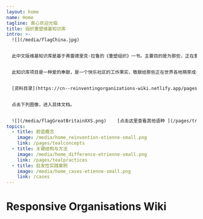 ```yaml
---
layout: home
name: Home
tagline: 衷心欢迎光临
title: 组织重塑维基知识库
intro: >-
  ![](/media/flagChina.jpg)


  此中文版维基知识库是基于弗雷德里克·拉鲁的《重塑组织》一书。主要目的是为那些，正在重塑自己的组织，在提升组织管理水平的实践中寻找灵感的领导者，奉献一个实践指南。


  此知识库项目是一种爱的奉献，是一个快乐社区的工作果实，敬献给那些正在世界各地萌芽成长的充满生命激情的蔚蓝组织。真心邀请您[点击此处加入我们](https://cn--reinventingorganizations-wiki.netlify.app/pages/how-can-you-contribute/)，为这个维基知识库添加案例和洞见。


  [资料目录](https://cn--reinventingorganizations-wiki.netlify.app/pages/tealpractices/)


  点击下列图像，进入具体文档。


  ![](/media/flagGreatBritainXXS.png)    [点击这里查看其他语种 ](/pages/translations) 进入知识库的其他语言页面（英文，匈牙利和西班牙语已经完成--俄文和法文构建中）
topics:
  - title: 蔚蓝概念
    image: /media/home_reinvention-etienne-small.png
    link: /pages/tealconcepts
  - title: 关键结构与方法
    image: /media/home_difference-etrienne-small.png
    link: /pages/tealpractices
  - title: 启发性实践案例
    image: /media/home_cases-etienne-small.png
    link: /cases
---
```


# Responsive Organisations Wiki
